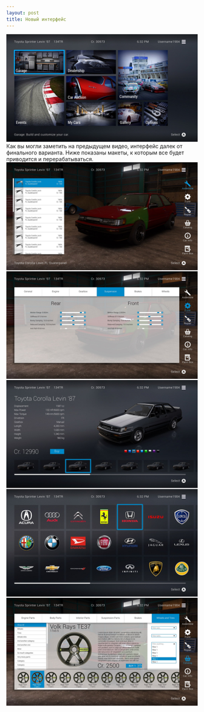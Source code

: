```yaml
---
layout: post
title: Новый интерфейс
---
```


<img src="/images/news/2016-8-19/olyfpC2WpGo.jpg">
Как вы могли заметить на предыдущем видео, интерфейс далек от финального варианта. Ниже показаны макеты, к которым все будет приводится и перерабатываться.

<img src="/images/news/2016-8-19/2R4bzs-4e7M.jpg">
<img src="/images/news/2016-8-19/2ZoVsZ2K9z8.jpg">
<img src="/images/news/2016-8-19/a9VEcHzgNkg.jpg">
<img src="/images/news/2016-8-19/MoomzWrA_QU.jpg">
<img src="/images/news/2016-8-19/ya4Oeqkixio.jpg">

